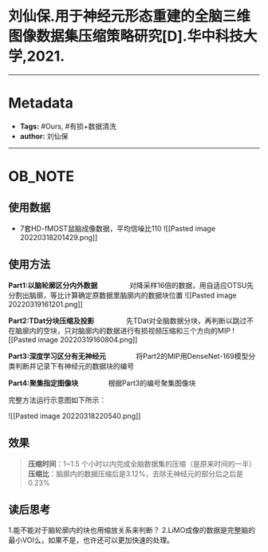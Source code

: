 # 刘仙保.用于神经元形态重建的全脑三维图像数据集压缩策略研究[D].华中科技大学,2021.
----
# Metadata
* **Tags:** #Ours, #有损+数据清洗
* **author:** 刘仙保
------
# OB_NOTE
## 使用数据
* 7套HD-fMOST鼠脑成像数据，平均信噪比110
![[Pasted image 20220318201429.png]]

## 使用方法
**Part1:以脑轮廓区分内外数据**
&emsp;&emsp;&emsp;&emsp; 对降采样16倍的数据，用自适应OTSU先分割出脑廓，等比计算确定原数据里脑廓内的数据块位置
![[Pasted image 20220319161201.png]]



**Part2:TDat分块压缩及投影**
&emsp;&emsp;&emsp;&emsp; 先TDat对全脑数据分块，再判断以跳过不在脑廓内的空块，只对脑廓内的数据进行有损视频压缩和三个方向的MIP
![[Pasted image 20220319160804.png]]



**Part3:深度学习区分有无神经元**
&emsp;&emsp;&emsp;&emsp;将Part2的MIP用DenseNet-169模型分类判断并记录下有神经元的数据块的编号

**Part4:聚集指定图像块**
&emsp;&emsp;&emsp;&emsp;根据Part3的编号聚集图像块

完整方法运行示意图如下所示：

![[Pasted image 20220318220540.png]]



## 效果
>**压缩时间**：1~1.5 个小时以内完成全脑数据集的压缩（是原来时间的一半）
>**压缩比**：脑廓内的数据压缩后是3.12%，去除无神经元的部分后之后是0.23%

## 读后思考
1.能不能对于脑轮廓内的块也用缩放关系来判断？
2.LiMO成像的数据是完整脑的最小VOI么，如果不是，也许还可以更加快速的处理。